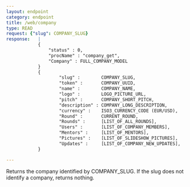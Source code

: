 ```yaml
---
layout: endpoint
category: endpoint
title: /web/company
type: READ
request: {"slug": COMPANY_SLUG}
response:   |
            {
                "status" : 0,
                "procName" : "company_get",
                "Company" : FULL_COMPANY_MODEL
            }
            {
                    "slug" :        COMPANY_SLUG,
                    "token" :       COMPANY_UUID,
                    "name" :        COMPANY_NAME,
                    "logo" :        LOGO_PICTURE_URL,
                    "pitch" :       COMPANY_SHORT_PITCH,
                    "description" : COMPANY_LONG_DESCRIPTION,
                    "currency" :    ISO3_CURRENCY_CODE (EUR/USD),
                    "Round" :       CURRENT_ROUND,
                    "Rounds" :      [LIST_OF_ALL_ROUNDS],
                    "Users" :       [LIST_OF_COMPANY_MEMBERS],
                    "Mentors" :     [LIST_OF_MENTORS],
                    "Pictures" :    [LIST_OF_SLIDESHOW_PICTURES],
                    "Updates" :     [LIST_OF_COMPANY_NEW_UPDATES],
            }

---
```


Returns the company identified by COMPANY_SLUG. If the slug does not identify a company, returns nothing.